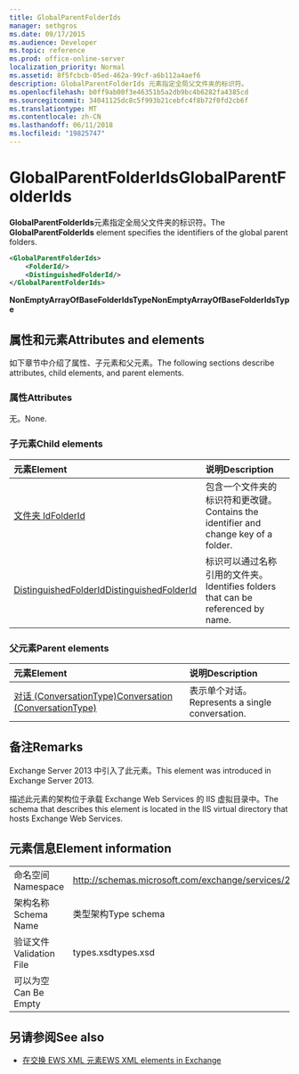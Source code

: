 ```yaml
---
title: GlobalParentFolderIds
manager: sethgros
ms.date: 09/17/2015
ms.audience: Developer
ms.topic: reference
ms.prod: office-online-server
localization_priority: Normal
ms.assetid: 8f5fcbcb-05ed-462a-99cf-a6b112a4aef6
description: GlobalParentFolderIds 元素指定全局父文件夹的标识符。
ms.openlocfilehash: b0ff9ab00f3e46351b5a2db9bc4b6282fa4385cd
ms.sourcegitcommit: 34041125dc8c5f993b21cebfc4f8b72f0fd2cb6f
ms.translationtype: MT
ms.contentlocale: zh-CN
ms.lasthandoff: 06/11/2018
ms.locfileid: "19825747"
---
```

# <a name="globalparentfolderids"></a><span data-ttu-id="88a49-103">GlobalParentFolderIds</span><span class="sxs-lookup"><span data-stu-id="88a49-103">GlobalParentFolderIds</span></span>

<span data-ttu-id="88a49-104">**GlobalParentFolderIds**元素指定全局父文件夹的标识符。</span><span class="sxs-lookup"><span data-stu-id="88a49-104">The **GlobalParentFolderIds** element specifies the identifiers of the global parent folders.</span></span> 
  
```XML
<GlobalParentFolderIds>
    <FolderId/>
    <DistinguishedFolderId/>
</GlobalParentFolderIds>
```

 <span data-ttu-id="88a49-105">**NonEmptyArrayOfBaseFolderIdsType**</span><span class="sxs-lookup"><span data-stu-id="88a49-105">**NonEmptyArrayOfBaseFolderIdsType**</span></span>
## <a name="attributes-and-elements"></a><span data-ttu-id="88a49-106">属性和元素</span><span class="sxs-lookup"><span data-stu-id="88a49-106">Attributes and elements</span></span>

<span data-ttu-id="88a49-107">如下章节中介绍了属性、子元素和父元素。</span><span class="sxs-lookup"><span data-stu-id="88a49-107">The following sections describe attributes, child elements, and parent elements.</span></span>
  
### <a name="attributes"></a><span data-ttu-id="88a49-108">属性</span><span class="sxs-lookup"><span data-stu-id="88a49-108">Attributes</span></span>

<span data-ttu-id="88a49-109">无。</span><span class="sxs-lookup"><span data-stu-id="88a49-109">None.</span></span>
  
### <a name="child-elements"></a><span data-ttu-id="88a49-110">子元素</span><span class="sxs-lookup"><span data-stu-id="88a49-110">Child elements</span></span>

|<span data-ttu-id="88a49-111">**元素**</span><span class="sxs-lookup"><span data-stu-id="88a49-111">**Element**</span></span>|<span data-ttu-id="88a49-112">**说明**</span><span class="sxs-lookup"><span data-stu-id="88a49-112">**Description**</span></span>|
|:-----|:-----|
|[<span data-ttu-id="88a49-113">文件夹 Id</span><span class="sxs-lookup"><span data-stu-id="88a49-113">FolderId</span></span>](folderid.md) <br/> |<span data-ttu-id="88a49-114">包含一个文件夹的标识符和更改键。</span><span class="sxs-lookup"><span data-stu-id="88a49-114">Contains the identifier and change key of a folder.</span></span>  <br/> |
|[<span data-ttu-id="88a49-115">DistinguishedFolderId</span><span class="sxs-lookup"><span data-stu-id="88a49-115">DistinguishedFolderId</span></span>](distinguishedfolderid.md) <br/> |<span data-ttu-id="88a49-116">标识可以通过名称引用的文件夹。</span><span class="sxs-lookup"><span data-stu-id="88a49-116">Identifies folders that can be referenced by name.</span></span>  <br/> |
   
### <a name="parent-elements"></a><span data-ttu-id="88a49-117">父元素</span><span class="sxs-lookup"><span data-stu-id="88a49-117">Parent elements</span></span>

|<span data-ttu-id="88a49-118">**元素**</span><span class="sxs-lookup"><span data-stu-id="88a49-118">**Element**</span></span>|<span data-ttu-id="88a49-119">**说明**</span><span class="sxs-lookup"><span data-stu-id="88a49-119">**Description**</span></span>|
|:-----|:-----|
|[<span data-ttu-id="88a49-120">对话 (ConversationType)</span><span class="sxs-lookup"><span data-stu-id="88a49-120">Conversation (ConversationType)</span></span>](conversation-conversationtype.md) <br/> |<span data-ttu-id="88a49-121">表示单个对话。</span><span class="sxs-lookup"><span data-stu-id="88a49-121">Represents a single conversation.</span></span>  <br/> |
   
## <a name="remarks"></a><span data-ttu-id="88a49-122">备注</span><span class="sxs-lookup"><span data-stu-id="88a49-122">Remarks</span></span>

<span data-ttu-id="88a49-123">Exchange Server 2013 中引入了此元素。</span><span class="sxs-lookup"><span data-stu-id="88a49-123">This element was introduced in Exchange Server 2013.</span></span>
  
<span data-ttu-id="88a49-124">描述此元素的架构位于承载 Exchange Web Services 的 IIS 虚拟目录中。</span><span class="sxs-lookup"><span data-stu-id="88a49-124">The schema that describes this element is located in the IIS virtual directory that hosts Exchange Web Services.</span></span>
  
## <a name="element-information"></a><span data-ttu-id="88a49-125">元素信息</span><span class="sxs-lookup"><span data-stu-id="88a49-125">Element information</span></span>

|||
|:-----|:-----|
|<span data-ttu-id="88a49-126">命名空间</span><span class="sxs-lookup"><span data-stu-id="88a49-126">Namespace</span></span>  <br/> |http://schemas.microsoft.com/exchange/services/2006/types  <br/> |
|<span data-ttu-id="88a49-127">架构名称</span><span class="sxs-lookup"><span data-stu-id="88a49-127">Schema Name</span></span>  <br/> |<span data-ttu-id="88a49-128">类型架构</span><span class="sxs-lookup"><span data-stu-id="88a49-128">Type schema</span></span>  <br/> |
|<span data-ttu-id="88a49-129">验证文件</span><span class="sxs-lookup"><span data-stu-id="88a49-129">Validation File</span></span>  <br/> |<span data-ttu-id="88a49-130">types.xsd</span><span class="sxs-lookup"><span data-stu-id="88a49-130">types.xsd</span></span>  <br/> |
|<span data-ttu-id="88a49-131">可以为空</span><span class="sxs-lookup"><span data-stu-id="88a49-131">Can Be Empty</span></span>  <br/> ||
   
## <a name="see-also"></a><span data-ttu-id="88a49-132">另请参阅</span><span class="sxs-lookup"><span data-stu-id="88a49-132">See also</span></span>



- [<span data-ttu-id="88a49-133">在交换 EWS XML 元素</span><span class="sxs-lookup"><span data-stu-id="88a49-133">EWS XML elements in Exchange</span></span>](ews-xml-elements-in-exchange.md)

